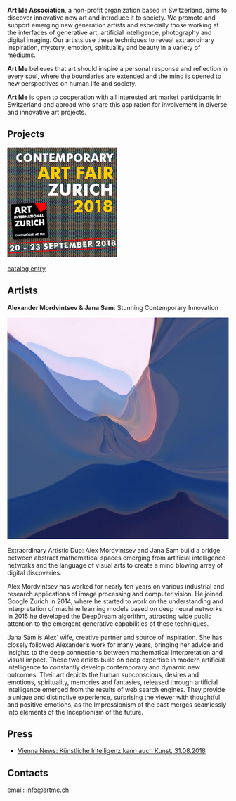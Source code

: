 **Art Me Association**, a non-profit organization based in Switzerland, aims to discover innovative new art and introduce it to society. We promote and support emerging new generation artists and especially those working at the interfaces of generative art, artificial intelligence, photography and digital imaging.  Our artists use these techniques to reveal extraordinary inspiration, mystery, emotion, spirituality and beauty in a variety of mediums.

**Art Me** believes that art should inspire a personal response and reflection in every soul, where the boundaries are extended and the mind is opened to new perspectives on human life and society.  

**Art Me** is open to cooperation with all interested art market participants in Switzerland and abroad who share this aspiration for involvement in diverse and innovative art projects.

## Projects


[![Art Fair Zurich 2018](assets/img/artzurich2018-banner2-250.png "Art Fair Zurich 2018")](https://art-zurich.com/files/2018/index.html)

[catalog entry](https://issuu.com/78145/docs/art-zurich-2018-catalogue/16)

## Artists

**Alexander Mordvintsev & Jana Sam**: Stunning Contemporary Innovation

<img id="bossom" src="assets/img/bossom.jpg"/>

Extraordinary Artistic Duo: Alex Mordvintsev and Jana Sam build a bridge between abstract mathematical spaces emerging from artificial intelligence networks and the language of visual arts to create a mind blowing array of digital discoveries.

Alex Mordvintsev has worked for nearly ten years on various industrial and research applications of image processing and computer vision. He joined Google Zurich in 2014, where he started to work on the understanding and interpretation of machine learning models based on deep neural networks. In 2015 he developed the DeepDream algorithm, attracting wide public attention to the emergent generative capabilities of these techniques.

Jana Sam is Alex’ wife, creative partner and source of inspiration. She has closely followed Alexander’s work for many years, bringing her advice and insights to the deep connections between mathematical interpretation and visual impact. These two artists build on deep expertise in modern artificial intelligence to constantly develop contemporary and dynamic new outcomes. Their art depicts the human subconscious, desires and emotions, spirituality, memories and fantasies, released through artificial intelligence emerged from the results of web search engines. They provide a unique and distinctive experience, surprising the viewer with thoughtful and positive emotions, as the Impressionism of the past merges seamlessly into elements of the Inceptionism of the future.


## Press

* [Vienna News: Künstliche Intelligenz kann auch Kunst, 31.08.2018](https://vienna-news.com/kuenstliche-intelligenz-kann-auch-kunst-zu-erleben-auf-der-20-kunstmesse-zuerich-20-23-september/)


## Contacts

email: [info@artme.ch](mailto:info@artme.ch)
